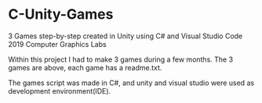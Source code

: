 # C-Unity-Games
3 Games step-by-step created in Unity using C# and Visual Studio Code 2019
Computer Graphics Labs

Within this project I had to make 3 games during a few months. The 3 games are above, each game has a readme.txt.

The games script was made in C#, and unity and visual studio were used as development environment(IDE).

